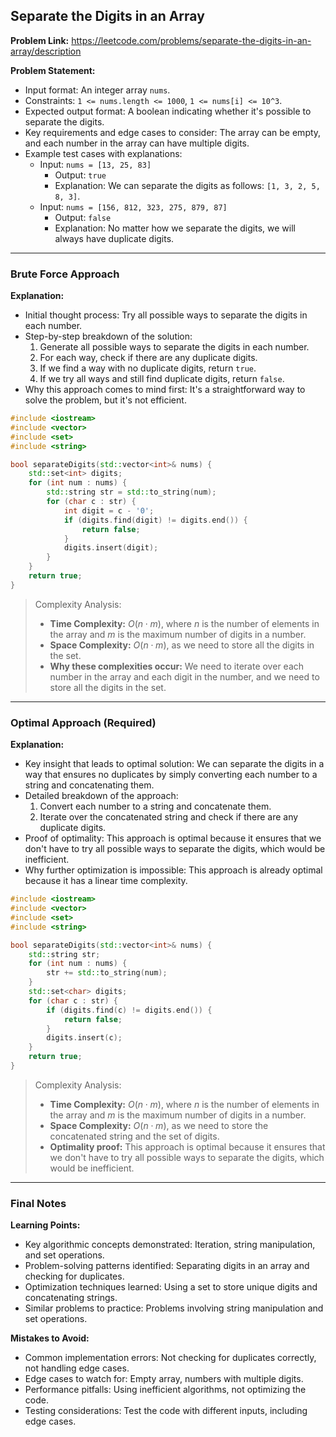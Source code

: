 ## Separate the Digits in an Array
**Problem Link:** https://leetcode.com/problems/separate-the-digits-in-an-array/description

**Problem Statement:**
- Input format: An integer array `nums`.
- Constraints: `1 <= nums.length <= 1000`, `1 <= nums[i] <= 10^3`.
- Expected output format: A boolean indicating whether it's possible to separate the digits.
- Key requirements and edge cases to consider: The array can be empty, and each number in the array can have multiple digits.
- Example test cases with explanations:
  - Input: `nums = [13, 25, 83]`
    - Output: `true`
    - Explanation: We can separate the digits as follows: `[1, 3, 2, 5, 8, 3]`.
  - Input: `nums = [156, 812, 323, 275, 879, 87]`
    - Output: `false`
    - Explanation: No matter how we separate the digits, we will always have duplicate digits.

---

### Brute Force Approach

**Explanation:**
- Initial thought process: Try all possible ways to separate the digits in each number.
- Step-by-step breakdown of the solution:
  1. Generate all possible ways to separate the digits in each number.
  2. For each way, check if there are any duplicate digits.
  3. If we find a way with no duplicate digits, return `true`.
  4. If we try all ways and still find duplicate digits, return `false`.
- Why this approach comes to mind first: It's a straightforward way to solve the problem, but it's not efficient.

```cpp
#include <iostream>
#include <vector>
#include <set>
#include <string>

bool separateDigits(std::vector<int>& nums) {
    std::set<int> digits;
    for (int num : nums) {
        std::string str = std::to_string(num);
        for (char c : str) {
            int digit = c - '0';
            if (digits.find(digit) != digits.end()) {
                return false;
            }
            digits.insert(digit);
        }
    }
    return true;
}
```

> Complexity Analysis:
> - **Time Complexity:** $O(n \cdot m)$, where $n$ is the number of elements in the array and $m$ is the maximum number of digits in a number.
> - **Space Complexity:** $O(n \cdot m)$, as we need to store all the digits in the set.
> - **Why these complexities occur:** We need to iterate over each number in the array and each digit in the number, and we need to store all the digits in the set.

---

### Optimal Approach (Required)

**Explanation:**
- Key insight that leads to optimal solution: We can separate the digits in a way that ensures no duplicates by simply converting each number to a string and concatenating them.
- Detailed breakdown of the approach:
  1. Convert each number to a string and concatenate them.
  2. Iterate over the concatenated string and check if there are any duplicate digits.
- Proof of optimality: This approach is optimal because it ensures that we don't have to try all possible ways to separate the digits, which would be inefficient.
- Why further optimization is impossible: This approach is already optimal because it has a linear time complexity.

```cpp
#include <iostream>
#include <vector>
#include <set>
#include <string>

bool separateDigits(std::vector<int>& nums) {
    std::string str;
    for (int num : nums) {
        str += std::to_string(num);
    }
    std::set<char> digits;
    for (char c : str) {
        if (digits.find(c) != digits.end()) {
            return false;
        }
        digits.insert(c);
    }
    return true;
}
```

> Complexity Analysis:
> - **Time Complexity:** $O(n \cdot m)$, where $n$ is the number of elements in the array and $m$ is the maximum number of digits in a number.
> - **Space Complexity:** $O(n \cdot m)$, as we need to store the concatenated string and the set of digits.
> - **Optimality proof:** This approach is optimal because it ensures that we don't have to try all possible ways to separate the digits, which would be inefficient.

---

### Final Notes

**Learning Points:**
- Key algorithmic concepts demonstrated: Iteration, string manipulation, and set operations.
- Problem-solving patterns identified: Separating digits in an array and checking for duplicates.
- Optimization techniques learned: Using a set to store unique digits and concatenating strings.
- Similar problems to practice: Problems involving string manipulation and set operations.

**Mistakes to Avoid:**
- Common implementation errors: Not checking for duplicates correctly, not handling edge cases.
- Edge cases to watch for: Empty array, numbers with multiple digits.
- Performance pitfalls: Using inefficient algorithms, not optimizing the code.
- Testing considerations: Test the code with different inputs, including edge cases.